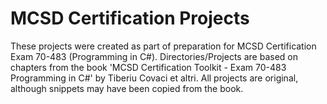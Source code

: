 # MCSD Certification Projects

These projects were created as part of preparation for MCSD Certification Exam 70-483 (Programming in C#).
Directories/Projects are based on chapters from the book 'MCSD Certification Toolkit - Exam 70-483 Programming in C#' by Tiberiu Covaci et altri.
All projects are original, although snippets may have been copied from the book.
